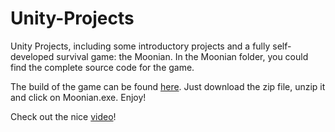 # Unity-Projects
Unity Projects, including some introductory projects and a fully self-developed survival game: the Moonian. In the Moonian folder, you could find the complete source code for the game.

The build of the game can be found [here](https://drive.google.com/file/d/1_trB0i61gCShH35gv__49iw9UAE5OrQt/view). Just download the zip file, unzip it and click on Moonian.exe. Enjoy!

Check out the nice [video](https://www.youtube.com/watch?v=qH8OLhj5oKo&t=1s)! 
